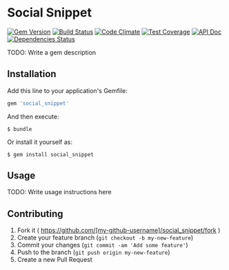# Social Snippet

[![Gem Version](https://img.shields.io/gem/v/social_snippet.svg?style=flat)](https://rubygems.org/gems/social_snippet)
[![Build Status](https://img.shields.io/travis/social-snippet/social-snippet.svg?style=flat)](https://travis-ci.org/social-snippet/social-snippet)
[![Code Climate](https://img.shields.io/codeclimate/github/social-snippet/social-snippet.svg?style=flat)](https://codeclimate.com/github/social-snippet/social-snippet)
[![Test Coverage](https://img.shields.io/codeclimate/coverage/github/social-snippet/social-snippet.svg?style=flat)](https://codeclimate.com/github/social-snippet/social-snippet)
[![API Doc](http://img.shields.io/badge/RubyDocs-API-green.svg?style=flat)](http://www.rubydoc.info/github/social-snippet/social-snippet)
[![Dependencies Status](https://img.shields.io/gemnasium/social-snippet/social-snippet.svg)](https://gemnasium.com/social-snippet/social-snippet)

TODO: Write a gem description

## Installation

Add this line to your application's Gemfile:

```ruby
gem 'social_snippet'
```

And then execute:

    $ bundle

Or install it yourself as:

    $ gem install social_snippet

## Usage

TODO: Write usage instructions here

## Contributing

1. Fork it ( https://github.com/[my-github-username]/social_snippet/fork )
2. Create your feature branch (`git checkout -b my-new-feature`)
3. Commit your changes (`git commit -am 'Add some feature'`)
4. Push to the branch (`git push origin my-new-feature`)
5. Create a new Pull Request

